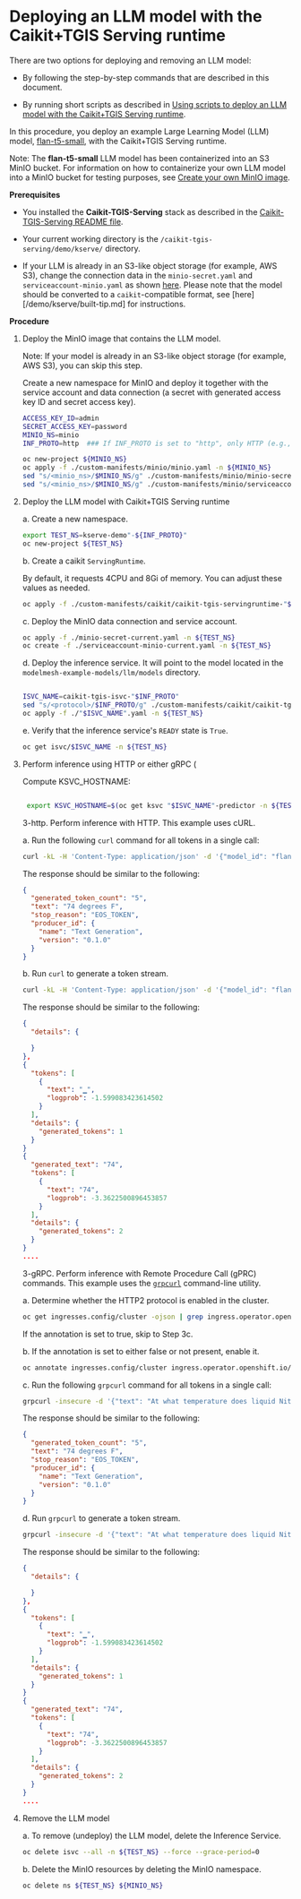 # Deploying an LLM model with the Caikit+TGIS Serving runtime

There are two options for deploying and removing an LLM model:

- By following the step-by-step commands that are described in this document.

- By running short scripts as described in [Using scripts to deploy an LLM model with the Caikit+TGIS Serving runtime](deploy-remove-scripts.md).

In this procedure, you deploy an example Large Learning Model (LLM) model, [flan-t5-small](https://huggingface.co/google/flan-t5-small), with the Caikit+TGIS Serving runtime.

Note: The **flan-t5-small** LLM model has been containerized into an S3 MinIO bucket. For information on how to containerize your own LLM model into a MinIO bucket for testing purposes, see [Create your own MinIO image](/demo/kserve/create-minio.md).

**Prerequisites**

- You installed the **Caikit-TGIS-Serving** stack as described in the [Caikit-TGIS-Serving README file](/docs/README.md).

- Your current working directory is the `/caikit-tgis-serving/demo/kserve/` directory.

- If your LLM is already in an S3-like object storage (for example, AWS S3), change the connection data in the `minio-secret.yaml` and `serviceaccount-minio.yaml` as shown [here](/demo/kserve/custom-manifests/minio/). Please note that the model should be converted to a `caikit`-compatible format, see [here][/demo/kserve/built-tip.md] for instructions.

**Procedure**

1. Deploy the MinIO image that contains the LLM model.

   Note: If your model is already in an S3-like object storage (for example, AWS S3), you can skip this step.

   Create a new namespace for MinIO and deploy it together with the service account and data connection (a secret with generated access key ID and secret access key).

   ```bash
   ACCESS_KEY_ID=admin
   SECRET_ACCESS_KEY=password
   MINIO_NS=minio
   INF_PROTO=http  ### If INF_PROTO is set to "http", only HTTP (e.g., curl) can be used to invoke inferences.  If set to "grpc" only gRPC (e.g., grpcurl) can be used.

   oc new-project ${MINIO_NS}
   oc apply -f ./custom-manifests/minio/minio.yaml -n ${MINIO_NS}
   sed "s/<minio_ns>/$MINIO_NS/g" ./custom-manifests/minio/minio-secret.yaml | tee ./minio-secret-current.yaml | oc -n ${MINIO_NS} apply -f -
   sed "s/<minio_ns>/$MINIO_NS/g" ./custom-manifests/minio/serviceaccount-minio.yaml | tee ./serviceaccount-minio-current.yaml | oc -n ${MINIO_NS} apply -f -
   ```

2. Deploy the LLM model with Caikit+TGIS Serving runtime

   a. Create a new namespace.

   ```bash
   export TEST_NS=kserve-demo"-${INF_PROTO}"
   oc new-project ${TEST_NS}
   ```

   b. Create a caikit `ServingRuntime`.

      By default, it requests 4CPU and 8Gi of memory. You can adjust these values as needed.

   ```bash
   oc apply -f ./custom-manifests/caikit/caikit-tgis-servingruntime-"$INF_PROTO".yaml -n ${TEST_NS}
   ```

   c. Deploy the MinIO data connection and service account.

   ```bash
   oc apply -f ./minio-secret-current.yaml -n ${TEST_NS}
   oc create -f ./serviceaccount-minio-current.yaml -n ${TEST_NS}
   ```

   d. Deploy the inference service. It will point to the model located in the `modelmesh-example-models/llm/models` directory.

   ```bash

   ISVC_NAME=caikit-tgis-isvc-"$INF_PROTO"
   sed "s/<protocol>/$INF_PROTO/g" ./custom-manifests/caikit/caikit-tgis-isvc-template.yaml > ./"$ISVC_NAME".yaml
   oc apply -f ./"$ISVC_NAME".yaml -n ${TEST_NS}
   ```

   e. Verify that the inference service's `READY` state is `True`.

   ```bash
   oc get isvc/$ISVC_NAME -n ${TEST_NS}
   ```

3. Perform inference using HTTP or either gRPC (

    Compute KSVC_HOSTNAME:
   ```bash

    export KSVC_HOSTNAME=$(oc get ksvc "$ISVC_NAME"-predictor -n ${TEST_NS} -o jsonpath='{.status.url}' | cut -d'/' -f3)
   ```

    3-http. Perform inference with HTTP. This example uses cURL.

      a. Run the following `curl` command for all tokens in a single call:

      ```bash
      curl -kL -H 'Content-Type: application/json' -d '{"model_id": "flan-t5-small-caikit", "inputs": "At what temperature does Nitrogen boil?"}' https://${KSVC_HOSTNAME}/api/v1/task/text-generation
      ```

      The response should be similar to the following:

      ```json
      {
        "generated_token_count": "5",
        "text": "74 degrees F",
        "stop_reason": "EOS_TOKEN",
        "producer_id": {
          "name": "Text Generation",
          "version": "0.1.0"
        }
      }
      ```

      b. Run `curl` to generate a token stream.

      ```bash
      curl -kL -H 'Content-Type: application/json' -d '{"model_id": "flan-t5-small-caikit", "inputs": "At what temperature does Nitrogen boil?"}' https://${KSVC_HOSTNAME}/api/v1/task/server-streaming-text-generation
      ```

      The response should be similar to the following:

      ```json
      {
        "details": {

        }
      },
      {
        "tokens": [
          {
            "text": "▁",
            "logprob": -1.599083423614502
          }
        ],
        "details": {
          "generated_tokens": 1
        }
      }
      {
        "generated_text": "74",
        "tokens": [
          {
            "text": "74",
            "logprob": -3.3622500896453857
          }
        ],
        "details": {
          "generated_tokens": 2
        }
      }
      ....
      ```


    3-gRPC. Perform inference with Remote Procedure Call (gPRC) commands. This example uses the [`grpcurl`](https://github.com/fullstorydev/grpcurl) command-line utility.

      a. Determine whether the HTTP2 protocol is enabled in the cluster.

      ```bash
      oc get ingresses.config/cluster -ojson | grep ingress.operator.openshift.io/default-enable-http2
      ```

      If the annotation is set to true, skip to Step 3c.

      b. If the annotation is set to either false or not present, enable it.

      ```bash
      oc annotate ingresses.config/cluster ingress.operator.openshift.io/default-enable-http2=true
      ```

      c. Run the following `grpcurl` command for all tokens in a single call:

      ```bash
      grpcurl -insecure -d '{"text": "At what temperature does liquid Nitrogen boil?"}' -H "mm-model-id: flan-t5-small-caikit" ${KSVC_HOSTNAME}:443 caikit.runtime.Nlp.NlpService/TextGenerationTaskPredict
      ```

      The response should be similar to the following:

      ```json
      {
        "generated_token_count": "5",
        "text": "74 degrees F",
        "stop_reason": "EOS_TOKEN",
        "producer_id": {
          "name": "Text Generation",
          "version": "0.1.0"
        }
      }
      ```

      d. Run `grpcurl` to generate a token stream.

      ```bash
      grpcurl -insecure -d '{"text": "At what temperature does liquid Nitrogen boil?"}' -H "mm-model-id: flan-t5-small-caikit" ${KSVC_HOSTNAME}:443 caikit.runtime.Nlp.NlpService/ServerStreamingTextGenerationTaskPredict
      ```

      The response should be similar to the following:

      ```json
      {
        "details": {

        }
      },
      {
        "tokens": [
          {
            "text": "▁",
            "logprob": -1.599083423614502
          }
        ],
        "details": {
          "generated_tokens": 1
        }
      }
      {
        "generated_text": "74",
        "tokens": [
          {
            "text": "74",
            "logprob": -3.3622500896453857
          }
        ],
        "details": {
          "generated_tokens": 2
        }
      }
      ....
      ```

1. Remove the LLM model

   a. To remove (undeploy) the LLM model, delete the Inference Service.

   ```bash
   oc delete isvc --all -n ${TEST_NS} --force --grace-period=0
   ```

   b. Delete the MinIO resources by deleting the MinIO namespace.

   ```bash
   oc delete ns ${TEST_NS} ${MINIO_NS}
   ```
